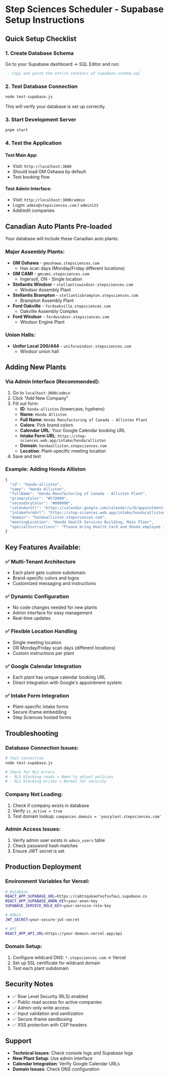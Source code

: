 # Step Sciences Scheduler - Supabase Setup Instructions

## Quick Setup Checklist

### 1. **Create Database Schema**
Go to your Supabase dashboard → SQL Editor and run:
```sql
-- Copy and paste the entire contents of supabase-schema.sql
```

### 2. **Test Database Connection**
```bash
node test-supabase.js
```
This will verify your database is set up correctly.

### 3. **Start Development Server**
```bash
pnpm start
```

### 4. **Test the Application**

#### Test Main App:
- Visit: `http://localhost:3000`
- Should load GM Oshawa by default
- Test booking flow

#### Test Admin Interface:
- Visit: `http://localhost:3000/admin`
- Login: `admin@stepsciences.com` / `admin123`
- Add/edit companies

## Canadian Auto Plants Pre-loaded

Your database will include these Canadian auto plants:

### Major Assembly Plants:
- **GM Oshawa** - `gmoshawa.stepsciences.com`
  - Has scan days (Monday/Friday different locations)
- **GM CAMI** - `gmcami.stepsciences.com` 
  - Ingersoll, ON - Single location
- **Stellantis Windsor** - `stellantiswindsor.stepsciences.com`
  - Windsor Assembly Plant
- **Stellantis Brampton** - `stellantisbrampton.stepsciences.com`
  - Brampton Assembly Plant
- **Ford Oakville** - `fordoakville.stepsciences.com`
  - Oakville Assembly Complex
- **Ford Windsor** - `fordwindsor.stepsciences.com`
  - Windsor Engine Plant

### Union Halls:
- **Unifor Local 200/444** - `uniforwindsor.stepsciences.com`
  - Windsor union hall

## Adding New Plants

### Via Admin Interface (Recommended):
1. Go to `localhost:3000/admin`
2. Click "Add New Company"
3. Fill out form:
   - **ID**: `honda-alliston` (lowercase, hyphens)
   - **Name**: `Honda Alliston`
   - **Full Name**: `Honda Manufacturing of Canada - Alliston Plant`
   - **Colors**: Pick brand colors
   - **Calendar URL**: Your Google Calendar booking URL
   - **Intake Form URL**: `https://step-sciences.web.app/intake/honda/alliston`
   - **Domain**: `hondaalliston.stepsciences.com`
   - **Location**: Plant-specific meeting location
4. Save and test

### Example: Adding Honda Alliston
```javascript
{
  "id": "honda-alliston",
  "name": "Honda Alliston",
  "fullName": "Honda Manufacturing of Canada - Alliston Plant",
  "primaryColor": "#CC0000",
  "secondaryColor": "#000000",
  "calendarUrl": "https://calendar.google.com/calendar/u/0/appointments/schedules/YOUR_HONDA_CALENDAR_ID",
  "intakeFormUrl": "https://step-sciences.web.app/intake/honda/alliston",
  "domain": "hondaalliston.stepsciences.com",
  "meetingLocation": "Honda Health Services Building, Main Floor",
  "specialInstructions": "Please bring Health Card and Honda employee ID to the appointment."
}
```

## Key Features Available:

### ✅ **Multi-Tenant Architecture**
- Each plant gets custom subdomain
- Brand-specific colors and logos
- Customized messaging and instructions

### ✅ **Dynamic Configuration**
- No code changes needed for new plants
- Admin interface for easy management
- Real-time updates

### ✅ **Flexible Location Handling**
- Single meeting location
- OR Monday/Friday scan days (different locations)
- Custom instructions per plant

### ✅ **Google Calendar Integration**
- Each plant has unique calendar booking URL
- Direct integration with Google's appointment system

### ✅ **Intake Form Integration**
- Plant-specific intake forms
- Secure iframe embedding
- Step Sciences hosted forms

## Troubleshooting

### Database Connection Issues:
```bash
# Test connection
node test-supabase.js

# Check for RLS errors
# - RLS blocking reads = Need to adjust policies
# - RLS blocking writes = Normal for security
```

### Company Not Loading:
1. Check if company exists in database
2. Verify `is_active = true`
3. Test domain lookup: `companies.domain = 'yourplant.stepsciences.com'`

### Admin Access Issues:
1. Verify admin user exists in `admin_users` table
2. Check password hash matches
3. Ensure JWT secret is set

## Production Deployment

### Environment Variables for Vercel:
```bash
# Database
REACT_APP_SUPABASE_URL=https://cabtsqukaofxofsufaui.supabase.co
REACT_APP_SUPABASE_ANON_KEY=your-anon-key
SUPABASE_SERVICE_ROLE_KEY=your-service-role-key

# Admin
JWT_SECRET=your-secure-jwt-secret

# API
REACT_APP_API_URL=https://your-domain.vercel.app/api
```

### Domain Setup:
1. Configure wildcard DNS: `*.stepsciences.com` → Vercel
2. Set up SSL certificate for wildcard domain
3. Test each plant subdomain

## Security Notes

- ✅ Row Level Security (RLS) enabled
- ✅ Public read access for active companies
- ✅ Admin-only write access
- ✅ Input validation and sanitization
- ✅ Secure iframe sandboxing
- ✅ XSS protection with CSP headers

## Support

- **Technical Issues**: Check console logs and Supabase logs
- **New Plant Setup**: Use admin interface
- **Calendar Integration**: Verify Google Calendar URLs
- **Domain Issues**: Check DNS configuration